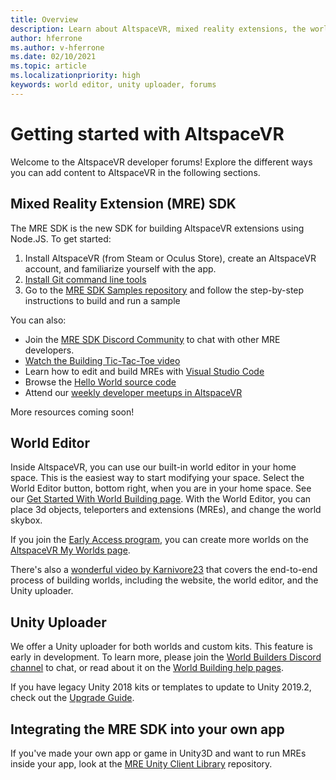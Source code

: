 ```yaml
---
title: Overview
description: Learn about AltspaceVR, mixed reality extensions, the world editor, and how to get help during development.
author: hferrone
ms.author: v-hferrone
ms.date: 02/10/2021
ms.topic: article
ms.localizationpriority: high
keywords: world editor, unity uploader, forums
---
```


# Getting started with AltspaceVR

Welcome to the AltspaceVR developer forums! Explore the different ways you can add content to AltspaceVR in the following sections.

## Mixed Reality Extension (MRE) SDK

The MRE SDK is the new SDK for building AltspaceVR extensions using Node.JS. To get started:

1. Install AltspaceVR (from Steam or Oculus Store), create an AltspaceVR account, and familiarize yourself with the app.
2. [Install Git command line tools](https://git-scm.com/book/en/v2/Getting-Started-Installing-Git)
3. Go to the [MRE SDK Samples repository](https://github.com/Microsoft/mixed-reality-extension-sdk-samples) and follow the step-by-step instructions to build and run a sample

You can also:

* Join the [MRE SDK Discord Community](https://discord.com/invite/xyBcQec) to chat with other MRE developers.
* [Watch the Building Tic-Tac-Toe video](https://www.youtube.com/watch?v=DQHrdK9JSXI&ab_channel=AltspaceVR)
* Learn how to edit and build MREs with [Visual Studio Code](https://github.com/Microsoft/mixed-reality-extension-sdk#using-visual-studio-code)
* Browse the [Hello World source code](https://github.com/Microsoft/mixed-reality-extension-sdk-samples/tree/master/samples/hello-world)
* Attend our [weekly developer meetups in AltspaceVR](https://account.altvr.com/channels/sdk)

More resources coming soon!

## World Editor

Inside AltspaceVR, you can use our built-in world editor in your home space. This is the easiest way to start modifying your space. Select the World Editor button, bottom right, when you are in your home space. See our [Get Started With World Building page](../world-building/world-building-getting-started.md). With the World Editor, you can place 3d objects, teleporters and extensions (MREs), and change the world skybox.

If you join the [Early Access program](../world-building/early-access.md), you can create more worlds on the [AltspaceVR My Worlds page](https://account.altvr.com/users/sign_in).

There's also a [wonderful video by Karnivore23](https://www.youtube.com/watch?v=G8xgR3cDMjk&ab_channel=MarkGill) that covers the end-to-end process of building worlds, including the website, the world editor, and the Unity uploader.

## Unity Uploader

We offer a Unity uploader for both worlds and custom kits. This feature is early in development. To learn more, please join the [World Builders Discord channel](https://discord.com/invite/Kp59Frb) to chat, or read about it on the [World Building help pages](../world-building/getting-help.md).

If you have legacy Unity 2018 kits or templates to update to Unity 2019.2, check out the [Upgrade Guide](https://developer.altvr.com/upgrade-2019-2/).

## Integrating the MRE SDK into your own app

If you've made your own app or game in Unity3D and want to run MREs inside your app, look at the [MRE Unity Client Library](https://github.com/Microsoft/mixed-reality-extension-unity) repository.
